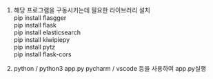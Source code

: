 1. 해당 프로그램을 구동시키는데 필요한 라이브러리 설치<br/>
   pip install flasgger<br/>
   pip install flask<br/>
   pip install elasticsearch<br/>
   pip install kiwipiepy<br/>
   pip install pytz<br/>
   pip install flask-cors<br/>
   
2. python / python3 app.py
   pycharm / vscode 등을 사용하여 app.py실행
